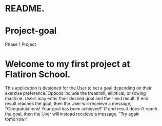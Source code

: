 # README.
# Project-goal
Phase 1 Project



# Welcome to my first project at Flatiron School. 

This application is designed for the User to set a goal depending on their exercise preference. 
Options include the treadmill, elliptical, or rowing machine.
Users may enter their desired goal and their end result. 
If end result reaches the goal, then the User will receieve a message, "Congratulations! Your goal has been achieved!" 
If end result doesn't reach the goal, then the User will instead receieve a message, "Try again tomorrow!"
